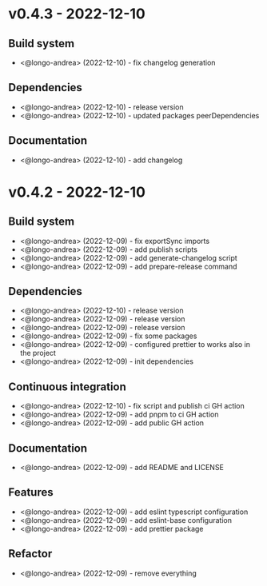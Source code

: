 # v0.4.3 - 2022-12-10

## Build system

-   <@longo-andrea> (2022-12-10) - fix changelog generation

## Dependencies

-   <@longo-andrea> (2022-12-10) - release version
-   <@longo-andrea> (2022-12-10) - updated packages peerDependencies

## Documentation

-   <@longo-andrea> (2022-12-10) - add changelog

# v0.4.2 - 2022-12-10

## Build system

-   <@longo-andrea> (2022-12-09) - fix exportSync imports
-   <@longo-andrea> (2022-12-09) - add publish scripts
-   <@longo-andrea> (2022-12-09) - add generate-changelog script
-   <@longo-andrea> (2022-12-09) - add prepare-release command

## Dependencies

-   <@longo-andrea> (2022-12-10) - release version
-   <@longo-andrea> (2022-12-09) - release version
-   <@longo-andrea> (2022-12-09) - release version
-   <@longo-andrea> (2022-12-09) - fix some packages
-   <@longo-andrea> (2022-12-09) - configured prettier to works also in the project
-   <@longo-andrea> (2022-12-09) - init dependencies

## Continuous integration

-   <@longo-andrea> (2022-12-10) - fix script and publish ci GH action
-   <@longo-andrea> (2022-12-09) - add pnpm to ci GH action
-   <@longo-andrea> (2022-12-09) - add public GH action

## Documentation

-   <@longo-andrea> (2022-12-09) - add README and LICENSE

## Features

-   <@longo-andrea> (2022-12-09) - add eslint typescript configuration
-   <@longo-andrea> (2022-12-09) - add eslint-base configuration
-   <@longo-andrea> (2022-12-09) - add prettier package

## Refactor

-   <@longo-andrea> (2022-12-09) - remove everything
